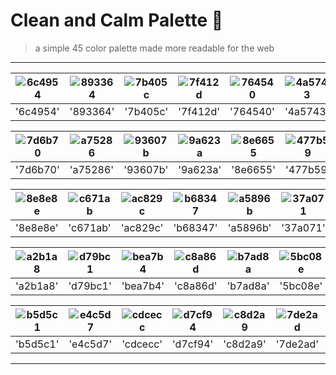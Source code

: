 # Clean and Calm Palette :art:

> a simple 45 color palette made more readable for the web

---
|![6c4954](http://via.placeholder.com/50/6c4954/000000?text=+)|![893364](http://via.placeholder.com/50/893364/000000?text=+)|![7b405c](http://via.placeholder.com/50/7b405c/000000?text=+)|![7f412d](http://via.placeholder.com/50/7f412d/000000?text=+)|![764540](http://via.placeholder.com/50/764540/000000?text=+)|![4a5743](http://via.placeholder.com/50/4a5743/000000?text=+)|![5c514c](http://via.placeholder.com/50/5c514c/000000?text=+)|![4c517b](http://via.placeholder.com/50/4c517b/000000?text=+)|![5e4d67](http://via.placeholder.com/50/5e4d67/000000?text=+)|
| --- | --- | --- | --- | --- | --- | --- | --- | --- |
|'6c4954'|'893364'|'7b405c'|'7f412d'|'764540'|'4a5743'|'5c514c'|'4c517b'|'5e4d67'|

|![7d6b70](http://via.placeholder.com/50/7d6b70/000000?text=+)|![a75286](http://via.placeholder.com/50/a75286/000000?text=+)|![93607b](http://via.placeholder.com/50/93607b/000000?text=+)|![9a623a](http://via.placeholder.com/50/9a623a/000000?text=+)|![8e6655](http://via.placeholder.com/50/8e6655/000000?text=+)|![477b59](http://via.placeholder.com/50/477b59/000000?text=+)|![657465](http://via.placeholder.com/50/657465/000000?text=+)|![4674a6](http://via.placeholder.com/50/4674a6/000000?text=+)|![68708b](http://via.placeholder.com/50/68708b/000000?text=+)|
| --- | --- | --- | --- | --- | --- | --- | --- | --- |
|'7d6b70'|'a75286'|'93607b'|'9a623a'|'8e6655'|'477b59'|'657465'|'4674a6'|'68708b'|

|![8e8e8e](http://via.placeholder.com/50/8e8e8e/000000?text=+)|![c671ab](http://via.placeholder.com/50/c671ab/000000?text=+)|![ac829c](http://via.placeholder.com/50/ac829c/000000?text=+)|![b68347](http://via.placeholder.com/50/b68347/000000?text=+)|![a5896b](http://via.placeholder.com/50/a5896b/000000?text=+)|![37a071](http://via.placeholder.com/50/37a071/000000?text=+)|![6b987f](http://via.placeholder.com/50/6b987f/000000?text=+)|![2998d4](http://via.placeholder.com/50/2998d4/000000?text=+)|![6d93b1](http://via.placeholder.com/50/6d93b1/000000?text=+)|
| --- | --- | --- | --- | --- | --- | --- | --- | --- |
|'8e8e8e'|'c671ab'|'ac829c'|'b68347'|'a5896b'|'37a071'|'6b987f'|'2998d4'|'6d93b1'|

|![a2b1a8](http://via.placeholder.com/50/a2b1a8/000000?text=+)|![d79bc1](http://via.placeholder.com/50/d79bc1/000000?text=+)|![bea7b4](http://via.placeholder.com/50/bea7b4/000000?text=+)|![c8a86d](http://via.placeholder.com/50/c8a86d/000000?text=+)|![b7ad8a](http://via.placeholder.com/50/b7ad8a/000000?text=+)|![5bc08e](http://via.placeholder.com/50/5bc08e/000000?text=+)|![83b99b](http://via.placeholder.com/50/83b99b/000000?text=+)|![57b9e6](http://via.placeholder.com/50/57b9e6/000000?text=+)|![85b5c6](http://via.placeholder.com/50/85b5c6/000000?text=+)|
| --- | --- | --- | --- | --- | --- | --- | --- | --- |
|'a2b1a8'|'d79bc1'|'bea7b4'|'c8a86d'|'b7ad8a'|'5bc08e'|'83b99b'|'57b9e6'|'85b5c6'|

|![b5d5c1](http://via.placeholder.com/50/b5d5c1/000000?text=+)|![e4c5d7](http://via.placeholder.com/50/e4c5d7/000000?text=+)|![cdcecc](http://via.placeholder.com/50/cdcecc/000000?text=+)|![d7cf94](http://via.placeholder.com/50/d7cf94/000000?text=+)|![c8d2a9](http://via.placeholder.com/50/c8d2a9/000000?text=+)|![7de2ad](http://via.placeholder.com/50/7de2ad/000000?text=+)|![9bdcb7](http://via.placeholder.com/50/9bdcb7/000000?text=+)|![7ddcf6](http://via.placeholder.com/50/7ddcf6/000000?text=+)|![9ed9db](http://via.placeholder.com/50/9ed9db/000000?text=+)|
| --- | --- | --- | --- | --- | --- | --- | --- | --- |
|'b5d5c1'|'e4c5d7'|'cdcecc'|'d7cf94'|'c8d2a9'|'7de2ad'|'9bdcb7'|'7ddcf6'|'9ed9db'|


---